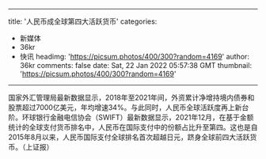 
---
title: '人民币成全球第四大活跃货币'
categories: 
 - 新媒体
 - 36kr
 - 快讯
headimg: 'https://picsum.photos/400/300?random=4169'
author: 36kr
comments: false
date: Sat, 22 Jan 2022 05:57:38 GMT
thumbnail: 'https://picsum.photos/400/300?random=4169'
---

<div>   
国家外汇管理局最新数据显示，2018年至2021年间，外资累计净增持境内债券和股票超过7000亿美元，年均增速34%。与此同时，人民币全球活跃度再上新台阶。环球银行金融电信协会（SWIFT）最新数据显示，2021年12月，在基于金额统计的全球支付货币排名中，人民币在国际支付中的份额占比升至第四。这也是自2015年8月以来，人民币国际支付全球排名首次超越日元，跻身全球前四大活跃货币。（上证报）  
</div>
            